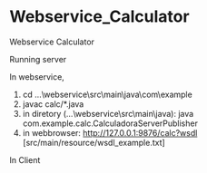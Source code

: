 # Webservice_Calculator
Webservice Calculator

Running server

In webservice,

1) cd ...\webservice\src\main\java\com\example
2) javac calc/*.java
3) in diretory (...\webservice\src\main\java): java com.example.calc.CalculadoraServerPublisher
4) in webbrowser: http://127.0.0.1:9876/calc?wsdl [src/main/resource/wsdl_example.txt]

In Client



